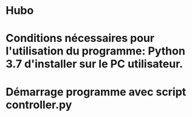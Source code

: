 # Hubo
# Conditions nécessaires pour l'utilisation du programme: Python 3.7 d'installer sur le PC utilisateur.
# Démarrage programme avec script controller.py
